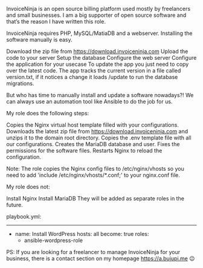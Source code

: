 InvoiceNinja is an open source billing platform used mostly by freelancers and small businesses. I am a big supporter of open source software and that’s the reason I have written this role.

InvoiceNinja requires PHP, MySQL/MatiaDB and a webserver. Installing the software manually is easy.

Download the zip file from https://download.invoiceninja.com
Upload the code to your server
Setup the database
Configure the web server
Configure the application for your usecase
To update the app you just need to copy over the latest code. The app tracks the current version in a file called version.txt, if it notices a change it loads /update to run the database migrations.

But who has time to manually install and update a software nowadays?! We can always use an automation tool like Ansible to do the job for us.

My role does the following steps:

Copies the Nginx virtual host template filled with your configurations.
Downloads the latest zip file from https://download.invoiceninja.com and unzips it to the domain root directory.
Copies the .env template file with all our configurations.
Creates the MariaDB database and user.
Fixes the permissions for the software files.
Restarts Nginx to reload the configuration.

Note: The role copies the Nginx config files to /etc/nginx/vhosts so you need to add 'include /etc/nginx/vhosts/*.conf;' to your nginx.conf file. 
 
My role does not:

Install Nginx
Install MariaDB
They will be added as separate roles in the future.

playbook.yml:

---
- name: Install WordPress
  hosts: all
  become: true
  roles: 
    - ansible-wordpress-role


PS: If you are looking for a freelancer to manage InvoiceNinja for your business, there is a contact section on my homepage https://a.bujupi.me 😉